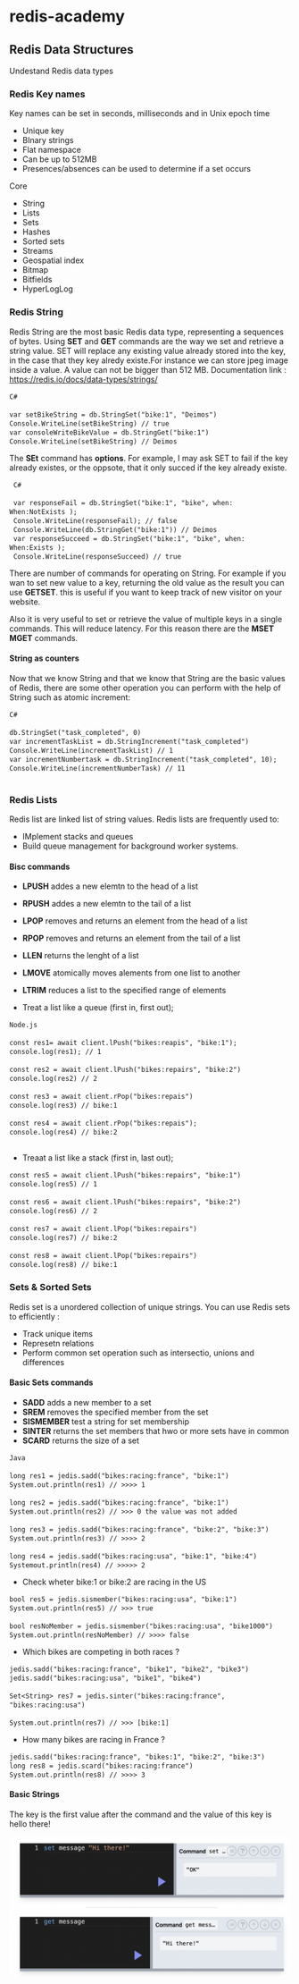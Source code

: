 # redis-academy

## Redis Data Structures 

Undestand Redis data types 

### Redis Key names 

Key names can be set in seconds, milliseconds and in Unix epoch time 

- Unique key
- BInary strings
- Flat namespace
- Can be up to 512MB
- Presences/absences can be used to determine if a set occurs

Core 

- String 
- Lists 
- Sets 
- Hashes 
- Sorted sets 
- Streams 
- Geospatial index 
- Bitmap 
- Bitfields 
- HyperLogLog


### Redis String 

Redis String are the most basic Redis data type, representing a sequences of bytes. Using **SET** and **GET** commands are the way we set and retrieve a string value. SET will replace any existing value already stored into the key, in the case that they key alredy existe.For instance we can store jpeg image inside a value. A value can not be bigger than 512 MB.
Documentation link : https://redis.io/docs/data-types/strings/

```
C#

var setBikeString = db.StringSet("bike:1", "Deimos")
Console.WriteLine(setBikeString) // true
var consoleWriteBikeValue = db.StringGet("bike:1")
Console.WriteLine(setBikeString) // Deimos
```

The **SEt** command has **options**. For example, I may ask SET to fail if the key already existes, or the oppsote, that it only succed if the key already existe.

```
 C#

 var responseFail = db.StringSet("bike:1", "bike", when: When:NotExists ); 
 Console.WriteLine(responseFail); // false
 Console.WriteLine(db.StringGet("bike:1")) // Deimos
 var responseSucceed = db.StringSet("bike:1", "bike", when: When:Exists ); 
 Console.WriteLine(responseSucceed) // true
```

There are number of commands for operating on String. For example if you wan to set new value to a key, returning the old value as the result you can use **GETSET**. this is useful if you want to keep track of new visitor on your website. 

Also it is very useful to set or retrieve the value of multiple keys in a single commands. This will reduce latency. For this reason there are the **MSET** **MGET** commands.

#### String as counters 

Now that we know String and that we know that String are the basic values of Redis, there are some other operation you can perform with the help of String such as atomic increment: 

```
C#

db.StringSet("task_completed", 0)
var incrementTaskList = db.StringIncrement("task_completed")
Console.WriteLine(incrementTaskList) // 1
var incrementNumbertask = db.StringIncrement("task_completed", 10);
Console.WriteLine(incrementNumberTask) // 11


```

### Redis Lists 

Redis list are linked list of string values. Redis lists are frequently used to: 

- IMplement stacks and queues 
- Build queue management for background worker systems.

#### Bisc commands 

- **LPUSH** addes a new elemtn to  the head of a list
- **RPUSH** addes a new elemtn to the tail  of a list
- **LPOP** removes and returns an element from the head of a list
- **RPOP** removes and returns an element from the tail of a list
- **LLEN** returns the lenght of a list
- **LMOVE** atomically moves alements from one list to another
- **LTRIM** reduces a list to the specified range of elements 

- Treat a list like a queue (first in, first out);

```
Node.js

const res1= await client.lPush("bikes:reapis", "bike:1");
console.log(res1); // 1

const res2 = await client.lPush("bikes:repairs", "bike:2")
console.log(res2) // 2

const res3 = await client.rPop("bikes:repais")
console.log(res3) // bike:1

const res4 = await client.rPop("bikes:repais");
console.log(res4) // bike:2


```

- Treaat a list like a stack (first in, last out);

```
const res5 = await client.lPush("bikes:repairs", "bike:1")
console.log(res5) // 1

const res6 = await client.lPush("bikes:repairs", "bike:2")
console.log(res6) // 2

const res7 = await client.lPop("bikes:repairs")
console.log(res7) // bike:2

const res8 = await client.lPop("bikes:repairs")
console.log(res8) // bike:1
```


### Sets & Sorted Sets

Redis set is a unordered collection of unique strings. You can use Redis sets to efficiently :

- Track unique items
- Represetn relations 
- Perform common set operation such as intersectio, unions and differences 

#### Basic Sets commands 

- **SADD** adds a new member to a set
- **SREM** removes the specified member from the set
- **SISMEMBER** test a string for set membership
- **SINTER** returns the set members that hwo or more sets have in common 
- **SCARD** returns the size of a set

```
Java

long res1 = jedis.sadd("bikes:racing:france", "bike:1")
System.out.println(res1) // >>>> 1 

long res2 = jedis.sadd("bikes:racing:france", "bike:1")
System.out.println(res2) // >>> 0 the value was not added

long res3 = jedis.sadd("bikes:racing:france", "bike:2", "bike:3")
System.out.println(res3) // >>>> 2 

long res4 = jedis.sadd("bikes:racing:usa", "bike:1", "bike:4")
Systemout.println(res4) // >>>>> 2

```

- Check wheter bike:1 or bike:2 are racing in the US
```
bool res5 = jedis.sismember("bikes:racing:usa", "bike:1")
System.out.println(res5) // >>> true

bool resNoMember = jedis.sismember("bikes:racing:usa", "bike1000")
System.out.println(resNoMember) // >>>> false
```
- Which bikes are competing in both races ? 

```
jedis.sadd("bikes:racing:france", "bike1", "bike2", "bike3")
jedis.sadd("bikes:racing:usa", "bike1", "bike4")

Set<String> res7 = jedis.sinter("bikes:racing:france", "bikes:racing:usa")

System.out.println(res7) // >>> [bike:1]
```

- How many bikes are racing in France ? 
```
jedis.sadd("bikes:racing:france", "bikes:1", "bike:2", "bike:3")
long res8 = jedis.scard("bikes:racing:france")
System.out.println(res8) // >>>> 3
```

#### Basic Strings 

The key is the first value after the command and the value of this key is hello there!

![alt text](image.png)



